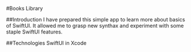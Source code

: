 #Books Library

##Introduction
I have prepared this simple app to learn more about basics of SwiftUI. It allowed me to grasp new synthax and experiment with some staple SwiftUI features.

##Technologies
SwiftUI in Xcode


